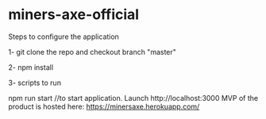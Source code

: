 # miners-axe-official

Steps to configure the application

1- git clone the repo and checkout branch "master"

2- npm install

3- scripts to run


npm run start //to start application. Launch http://localhost:3000
MVP of the product is hosted here: https://minersaxe.herokuapp.com/

